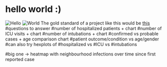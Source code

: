 # hello world :)
![Hello](https://www.himgs.com/imagenes/hello/social/hello-logo-facebook.jpg)
![World](https://cdn2.iconfinder.com/data/icons/crystalproject/crystal_project_256x256/filesystems/Globe.png)
The gold standard of a project like this would be [this](https://coronavirus.jhu.edu/map.html)
#questions to answer
#number of hospitalized patients + chart
#number of ICU visits + chart
#number of intubations + chart
#confirmed vs probable cases + age comparison chart
#patient outcome/condition vs age/gender
#can also try hexplots of #hospitalized vs #ICU vs #intubations

#big one -> heatmap with neighbourhood infections over time since first reported case
